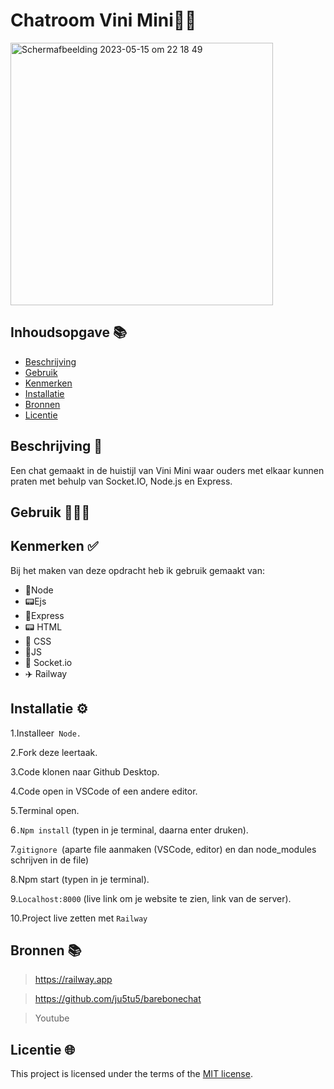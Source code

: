 # Chatroom Vini Mini🥚🥜
<img width="420" alt="Schermafbeelding 2023-05-15 om 22 18 49" src="https://github.com/zenitba/connecting-people-my-first-chatroom/assets/112856019/3cb12865-2d09-40dd-a3db-a859027f6644">

>
## Inhoudsopgave 📚

- [Beschrijving](#beschrijving)
- [Gebruik](#gebruik)
- [Kenmerken](#kenmerken)
- [Installatie](#installatie)
- [Bronnen](#bronnen)
- [Licentie](#licentie)

## Beschrijving 📝
Een chat gemaakt in de huistijl van Vini Mini waar ouders met elkaar kunnen praten met behulp van Socket.IO, Node.js en Express.

## Gebruik 👩🏽‍💻

## Kenmerken ✅
Bij het maken van deze opdracht heb ik gebruik gemaakt van:

* 🔌Node
* 📟Ejs
* 📡Express
* 📟 HTML
* 🎨 CSS
* 📝JS
* 🧦 Socket.io
* ✈️ Railway

## Installatie ⚙️

1.Installeer` Node.`

2.Fork deze leertaak.

3.Code klonen naar Github Desktop.

4.Code open in VSCode of een andere editor.

5.Terminal open.

6`.Npm install` (typen in je terminal, daarna enter druken).

7.`gitignore `(aparte file aanmaken (VSCode, editor) en dan node_modules schrijven in de file)

8.Npm start (typen in je terminal).

9.`Localhost:8000` (live link om je website te zien, link van de server).

10.Project live zetten met `Railway`


## Bronnen 📚

>https://railway.app

>https://github.com/ju5tu5/barebonechat

>Youtube


## Licentie 🌐

This project is licensed under the terms of the [MIT license](./LICENSE).
